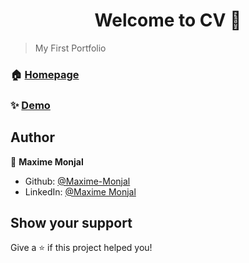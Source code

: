 <h1 align="center">Welcome to CV 👋</h1>
<p>
</p>

> My First Portfolio

### 🏠 [Homepage](https://maxime-monjal.github.io/CV/)

### ✨ [Demo](https://maxime-monjal.github.io/CV/)

## Author

👤 **Maxime Monjal**

* Github: [@Maxime-Monjal](https://github.com/Maxime-Monjal)
* LinkedIn: [@Maxime Monjal](https://www.linkedin.com/in/maximemonjal/)

## Show your support

Give a ⭐️ if this project helped you!
